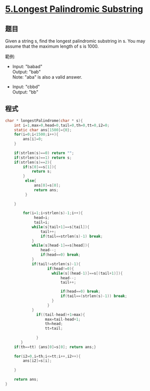 # [5.Longest Palindromic Substring](https://leetcode.com/problems/longest-palindromic-substring)

## 题目

Given a string s, find the longest palindromic substring in s. You may assume that the maximum length of s is 1000.

範例:

*  Input: "babad"   
   Output: "bab"    
   Note: "aba" is also a valid answer.    

* Input: "cbbd"     
  Output: "bb"    

## 程式
```c
char * longestPalindrome(char * s){
    int i=1,max=0,head=0,tail=0,th=0,tt=0,i2=0;
    static char ans[1500]={0};
    for(i=0;i<1500;i++){
        ans[i]=0;
    }
    
    if(strlen(s)==0) return "";
    if(strlen(s)==1) return s;
    if(strlen(s)==2){
        if(s[0]==s[1]){
            return s;
        }
         else{
             ans[0]=s[0]; 
             return ans;
         }
        
    }
    
        for(i=1;i<strlen(s)-1;i++){
             head=i;
             tail=i;
            while(s[tail+1]==s[tail]){
                tail++;
                if(tail==strlen(s)-1) break;
            }
            while(s[head-1]==s[head]){
                head--;
                if(head==0) break;
            }
            if(tail!=strlen(s)-1){
                   if(head!=0){
                     while(s[(head-1)]==s[(tail+1)]){
                         head--;
                         tail++;

                         if(head==0) break;
                         if(tail==(strlen(s)-1)) break;
                     }
                   }
            }
              if((tail-head)+1>max){
                  max=tail-head+1;
                  th=head;
                  tt=tail;
                   
              }          
       }  
    if(th==tt) {ans[0]=s[0]; return ans;}
    
    for(i2=0,i=th;i<=tt;i++,i2++){
        ans[i2]=s[i];   
      
    }
   
    return ans;
}

```

